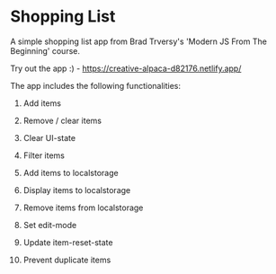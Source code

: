 # Shopping List

A simple shopping list app from Brad Trversy's 'Modern JS From The Beginning' course.

Try out the app :) - https://creative-alpaca-d82176.netlify.app/

The app includes the following functionalities:

01. Add items

02. Remove / clear items

03. Clear UI-state

04. Filter items

05. Add items to localstorage

06. Display items to localstorage

07. Remove items from localstorage

08. Set edit-mode

09. Update item-reset-state

10. Prevent duplicate items
